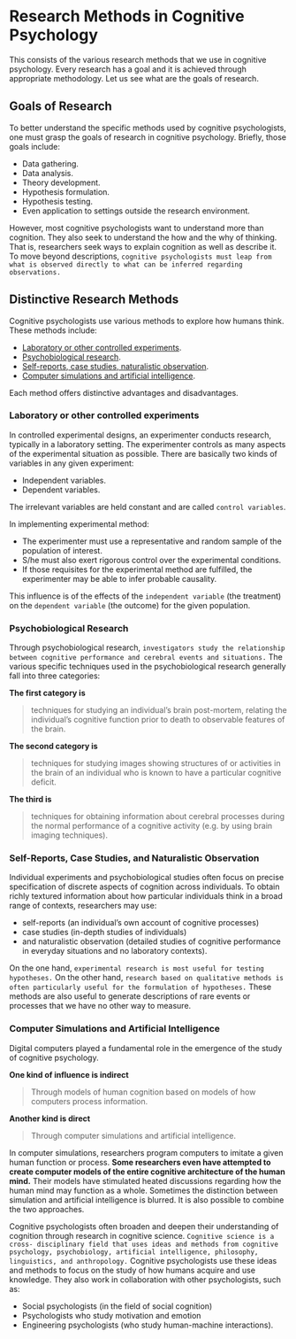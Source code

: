 # Research Methods in Cognitive Psychology
This consists of the various research methods that we use in cognitive psychology.
Every research has a goal and it is achieved through appropriate methodology.
Let  us see what are the goals of research.

## Goals of Research
To better understand the specific methods used by cognitive psychologists, one must grasp the goals of research in cognitive psychology.
Briefly, those goals include:

- Data gathering.
- Data analysis.
- Theory development.
- Hypothesis formulation.
- Hypothesis testing.
- Even application to settings outside the research environment.

However, most cognitive psychologists want to understand more than cognition. They  also seek to understand the how and the why of thinking.
That is, researchers seek ways to explain cognition as well as describe it. To move beyond descriptions,
`cognitive psychologists must leap from what is observed directly to what can be inferred regarding observations.`

## Distinctive Research Methods
Cognitive psychologists use various methods to explore how humans think. These methods include:

- [Laboratory or other controlled experiments](#laboratory-or-other-controlled-experiments).
- [Psychobiological research](#psychobiological-research).
- [Self-reports, case studies, naturalistic observation](#self-reports-case-studies-and-naturalistic-observation).
- [Computer simulations and artificial intelligence](#computer-simulations-and-artificial-intelligence).

Each method offers distinctive advantages and disadvantages.

### Laboratory or other controlled experiments
In controlled experimental designs, an experimenter conducts research, typically in a laboratory setting.
The experimenter controls as many aspects of the experimental situation as possible. There are basically
two kinds of variables in any given experiment:

- Independent variables.
- Dependent variables.

The irrelevant variables are held constant and are called `control variables`.

In implementing experimental method:

- The experimenter must use a representative and random sample of the population of interest.
- S/he must also exert rigorous control over the experimental conditions.
- If those requisites for the experimental method are fulfilled, the experimenter may be able to infer probable causality.

This influence is of the effects of the `independent variable` (the treatment) on the `dependent variable` (the outcome) for the given population.

### Psychobiological Research
Through psychobiological research, `investigators study the relationship between cognitive performance and cerebral events and situations.`
The various specific techniques used in the psychobiological research generally fall into three categories:

**The first category is**

> techniques for studying an individual’s brain post-mortem, relating the individual’s cognitive function prior to death to observable features of the brain.

**The second category is**

> techniques for studying images showing structures of or activities in the brain of an individual who is known to have a particular cognitive deficit.

**The third is**

> techniques for obtaining information about cerebral processes during the normal performance of a cognitive activity (e.g. by using brain imaging techniques).

### Self-Reports, Case Studies, and Naturalistic Observation
Individual experiments and psychobiological studies often focus on precise specification of discrete aspects of cognition across individuals.
To obtain richly textured information about how particular individuals think in a broad range of contexts, researchers may use:

- self-reports (an individual’s own account of cognitive processes)
- case studies (in-depth studies of individuals)
- and naturalistic observation (detailed studies of cognitive performance in everyday situations and no laboratory contexts).

On the one hand, `experimental research is most useful for testing hypotheses.` On the other hand, `research based on qualitative methods is often particularly useful for the formulation of hypotheses.` These methods are also useful to generate descriptions of rare events or processes that we have no other way to measure.

### Computer Simulations and Artificial Intelligence
Digital computers played a fundamental role in the emergence of the study of cognitive psychology.

**One kind of influence is indirect**

> Through models of human cognition based on models of how computers process information.

**Another kind is direct**

>Through computer simulations and artificial intelligence.

In computer simulations, researchers program computers to imitate a given human function or process.
**Some researchers even have attempted to create computer models of the entire cognitive architecture of
the human mind.** Their models have stimulated heated discussions regarding how the human mind may function
as a whole. Sometimes the distinction between simulation and artificial intelligence is blurred. It is also
possible to combine the two approaches.

Cognitive psychologists often broaden and deepen their understanding of cognition through research in cognitive science.
`Cognitive science is a cross- disciplinary field that uses ideas and methods from cognitive psychology, psychobiology,
artificial intelligence, philosophy, linguistics, and anthropology.`
Cognitive psychologists use these ideas and methods to focus on the study of how humans acquire and use knowledge.
They also work in collaboration with other psychologists, such as:

- Social psychologists (in the field of social cognition)
- Psychologists who study motivation and emotion
- Engineering psychologists (who study human-machine interactions).
